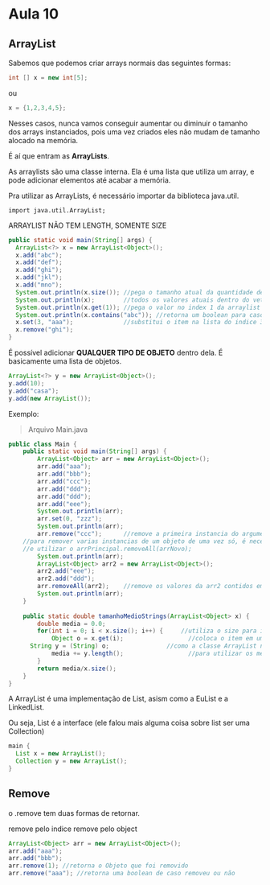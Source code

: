 # Aula 10

## ArrayList

Sabemos que podemos criar arrays normais das seguintes formas:

```java
int [] x = new int[5];
``` 

ou

```java
x = {1,2,3,4,5};
```

Nesses casos, nunca vamos conseguir aumentar ou diminuir o tamanho dos arrays instanciados, pois uma vez criados eles não mudam de tamanho alocado na memória.

É aí que entram as **ArrayLists**.

As arraylists são uma classe interna. Ela é uma lista que utiliza um array, e pode adicionar elementos até acabar a memória.

Pra utilizar as ArrayLists, é necessário importar da biblioteca java.util.

`import java.util.ArrayList;`

ARRAYLIST NÃO TEM LENGTH, SOMENTE SIZE

```java
public static void main(String[] args) {
  ArrayList<?> x = new ArrayList<Object>();
  x.add("abc");
  x.add("def");
  x.add("ghi");
  x.add("jkl");
  x.add("mno");
  System.out.println(x.size()); //pega o tamanho atual da quantidade de objetos dentro do vetor
  System.out.println(x);        //todos os valores atuais dentro do vetor
  System.out.println(x.get(1)); //pega o valor no index 1 da arraylist
  System.out.println(x.contains("abc")); //retorna um boolean para caso a arraylist contenha um certo item dentro
  x.set(3, "aaa");              //substitui o item na lista do indice 3, com o objeto "aaa"
  x.remove("ghi");
}
```

É possível adicionar **QUALQUER TIPO DE OBJETO** dentro dela. É basicamente uma lista de objetos.

```java
ArrayList<?> y = new ArrayList<Object>();
y.add(10);              
y.add("casa");
y.add(new ArrayList());
```

Exemplo:

> Arquivo Main.java

```java
public class Main {
	public static void main(String[] args) {
		ArrayList<Object> arr = new ArrayList<Object>();
		arr.add("aaa");
		arr.add("bbb");
		arr.add("ccc");
		arr.add("ddd");
		arr.add("ddd");
		arr.add("eee");
		System.out.println(arr);
		arr.set(0, "zzz");
		System.out.println(arr);
		arr.remove("ccc");      //remove a primeira instancia do argumento passado (caso tenha dois, remove o primeiro que aparece de cima pra baixo)
    //para remover varias instancias de um objeto de uma vez só, é necessário criar uma arraylist contendo somente aquele objeto
    //e utilizar o arrPrincipal.removeAll(arrNovo); 
		System.out.println(arr);
		ArrayList<Object> arr2 = new ArrayList<Object>();
		arr2.add("eee");
		arr2.add("ddd");
		arr.removeAll(arr2);    //remove os valores da arr2 contidos em arr
		System.out.println(arr);
	}
  
	public static double tamanhoMedioStrings(ArrayList<Object> x) {
		double media = 0.0;
		for(int i = 0; i < x.size(); i++) {     //utiliza o size para iterar
			Object o = x.get(i);                  //coloca o item em uma variavel objeto
      String y = (String) o;                //como a classe ArrayList não é uma subclasse de String, é necessário fazer o Casting
			media += y.length();                  //para utilizar os métodos da classe String.
		}
		return media/x.size();
	}
}
```

A ArrayList é uma implementação de List, asism como a EuList e a LinkedList.

Ou seja, List é a interface (ele falou mais alguma coisa sobre list ser uma Collection)

```java
main {
  List x = new ArrayList();
  Collection y = new ArrayList();
}
```

## Remove

o .remove tem duas formas de retornar.

remove pelo indice
remove pelo object

```java
ArrayList<Object> arr = new ArrayList<Object>();
arr.add("aaa");
arr.add("bbb");
arr.remove(1); //retorna o Objeto que foi removido
arr.remove("aaa"); //retorna uma boolean de caso removeu ou não
```














